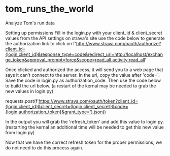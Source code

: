 # tom_runs_the_world
Analyze Tom's run data

Setting up permissions
Fill in the login.py with your client_id & client_secret values from the API settings on strava's site
use the code below to generate the authorization link to click on
f'http://www.strava.com/oauth/authorize?client_id={login.client_id}&response_type=code&redirect_uri=http://localhost/exchange_token&approval_prompt=force&scope=read_all,activity:read_all'

Once clicked and authorized the access, it will send you to a web page that says it can't connect to the server. In the url, copy the value after 'code='. 
Save the code in login.py as authorization_code. Then use the code below to build the url below. (a restart of the kernal may be needed to grab the new values in login.py)

requests.post(f'https://www.strava.com/oauth/token?client_id={login.client_id}&client_secret={login.client_secret}&code={login.authorization_token}&grant_type=').json()

In the output you will grab the 'refresh_token' and add this value to login.py. (restarting the kernal an additional time will be needed to get this new value from login.py)

Now that we have the correct refresh token for the proper permissions, we do not need to do this process again.